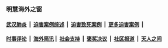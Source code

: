 
### 明慧海外之窗

####  [武汉肺炎](indexes/365.md?t=04272201) &nbsp;|&nbsp;  [迫害案例综述](indexes/328.md?t=04272201) &nbsp;|&nbsp; [迫害致死案例](indexes/277.md?t=04272201)  &nbsp;|&nbsp; [更多迫害案例](indexes/81.md?t=04272201)  &nbsp;|&nbsp; 
####  [时事评论](indexes/19.md?t=04272201) &nbsp;|&nbsp; [海外简讯](indexes/245.md?t=04272201)&nbsp;|&nbsp;  [社会支持](indexes/140.md?t=04272201) &nbsp;|&nbsp; [褒奖决议](indexes/282.md?t=04272201) &nbsp;|&nbsp; [社区报道](indexes/91.md?t=04272201)  &nbsp;|&nbsp; [天人之间](indexes/78.md?t=04272201) 

